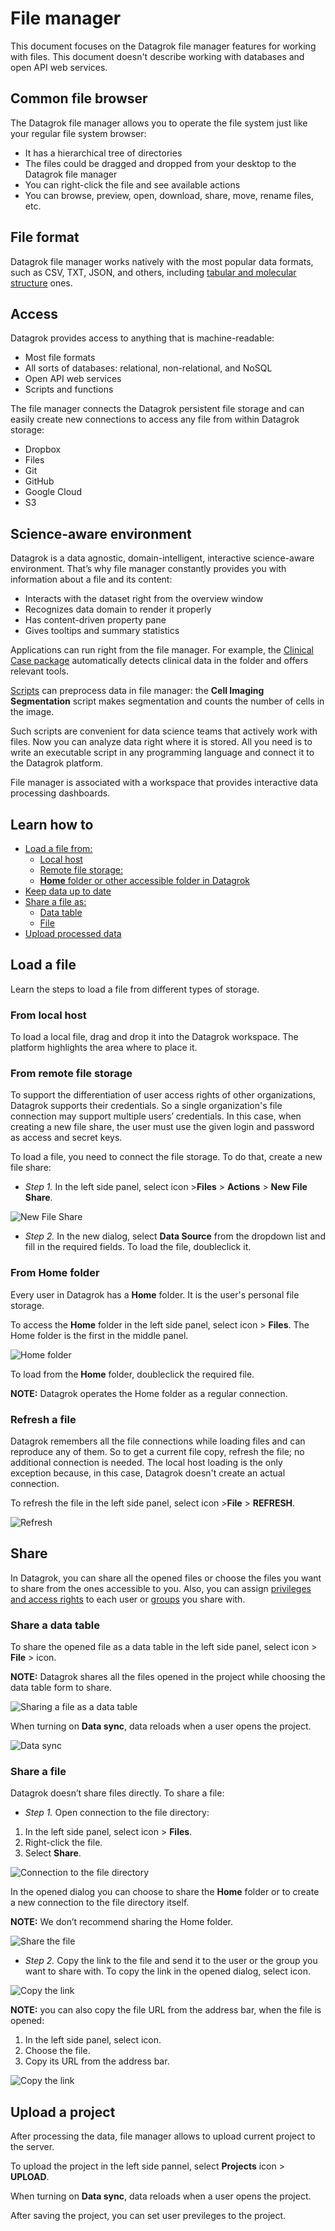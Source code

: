 # File manager

This document focuses on the Datagrok file manager features for working with
files. This document doesn't describe working with databases and open API web
services.

## Common file browser

The Datagrok file manager allows you to operate the file system just like your
regular file system browser:

* It has a hierarchical tree of directories
* The files could be dragged and dropped from your desktop to the Datagrok file
  manager
* You can right-click the file and see available actions
* You can browse, preview, open, download, share, move, rename files, etc.

## File format

Datagrok file manager works natively with the most popular data formats, such as
CSV, TXT, JSON, and others, including [tabular and molecular
structure](https://datagrok.ai/help/access/file) ones.

## Access

Datagrok provides access to anything that is machine-readable:

* Most file formats
* All sorts of databases: relational, non-relational, and NoSQL
* Open API web services
* Scripts and functions

The file manager connects the Datagrok persistent file storage and can easily
create new connections to access any file from within Datagrok storage:

* Dropbox
* Files
* Git
* GitHub
* Google Cloud
* S3

## Science-aware environment

Datagrok is a data agnostic, domain-intelligent, interactive science-aware
environment. That’s why file manager constantly provides you with information
about a file and its content:

* Interacts with the dataset right from the overview window
* Recognizes data domain to render it properly
* Has content-driven property pane
* Gives tooltips and summary statistics

Applications can run right from the file manager. For example, the [Clinical
Case
package](https://github.com/datagrok-ai/public/tree/master/packages/ClinicalCase#readme)
automatically detects clinical data in the folder and offers relevant tools.

[Scripts](https://datagrok.ai/help/compute/scripting) can preprocess data in
file manager: the **Cell Imaging Segmentation** script makes segmentation and
counts the number of cells in the image.

Such scripts are convenient for data science teams that actively work with
files. Now you can analyze data right where it is stored. All you need is to
write an executable script in any programming language and connect it to the
Datagrok platform.

File manager is associated with a workspace that provides interactive data
processing dashboards.

## Learn how to

* [Load a file from:](#load-a-file)
  * [Local host](#from-local-host)
  * [Remote file storage:](#from-remote-file-storage)
  * [**Home** folder or other accessible folder in Datagrok](#from-home-folder)
* [Keep data up to date](#refresh-a-file)
* [Share a file as:](#share)
  * [Data table](#share-a-data-table)
  * [File](#share-a-file)
* [Upload processed data](#upload-a-project)

<!--See useful features:

* [Dashboard](#dashboard)
* [Clinical case](#clinical-data)
* [Scripts](#scripts)-->

## Load a file

Learn the steps to load a file from different types of storage.

### From local host

To load a local file, drag and drop it into the Datagrok workspace. The platform
highlights the area where to place it.

### From remote file storage

To support the differentiation of user access rights of other organizations,
Datagrok supports their credentials. So a single organization's file connection
may support multiple users’ credentials. In this case, when creating a new file
share, the user must use the given login and password as access and secret keys.

To load a file, you need to connect the file storage. To do that, create a new
file share:

* _Step 1._ In the left side panel, select  icon >**Files** > **Actions** >
  **New File Share**.

![New File Share](Files-uploading-new-file-share.png)

* _Step 2._ In the new dialog, select **Data Source** from the dropdown list and
fill in the required fields. To load the file, doubleclick it.

### From **Home** folder

Every user in Datagrok has a **Home** folder. It is the user's personal file
storage.

To access the **Home** folder in the left side panel, select  icon > **Files**.
The Home folder is the first in the middle panel.

![Home folder](Files-uploading-Home-folder.png)

To load from the **Home** folder, doubleclick the required file.

**NOTE:** Datagrok operates the Home folder as a regular connection.

### Refresh a file

Datagrok remembers all the file connections while loading files and can
reproduce any of them. So to get a current file copy, refresh the file; no
additional connection is needed. The local host loading is the only exception
because, in this case, Datagrok doesn't create an actual connection.

To refresh the file in the left side panel, select icon >**File** > **REFRESH**.

![Refresh](Files-uploading-refresh.png)

<!--## Working with data features

### Clinical data

### Scripts

### Dashboard

Once you upload the file, the platform recognizes the data and offers tools for data processing-->

## Share

In Datagrok, you can share all the opened files or choose the files you want to
share from the ones accessible to you. Also, you can assign [privileges and
access rights](https://datagrok.ai/help/govern/security) to each user or
[groups](https://datagrok.ai/help/govern/group) you share with.

### Share a data table

To share the opened file as a data table in the left side panel, select  icon >
**File** >  icon.

**NOTE:** Datagrok shares all the files opened in the project while choosing the
data table form to share.

![Sharing a file as a data table](Files-uploading-share-the-table.png)

When turning on **Data sync**, data reloads when a user opens the project.

![Data sync](Files-uploading-share-the-table-sync-data.png)

### Share a file

Datagrok doesn’t share files directly. To share a file:

* _Step 1._ Open connection to the file directory:

1. In the left side panel, select  icon > **Files**.
2. Right-click the file.
3. Select **Share**.

![Connection to the file directory](Files-uploading-share-the-file.png)

In the opened dialog you can choose to share the **Home** folder or to create a
new connection to the file directory itself.

**NOTE:** We don’t recommend sharing the Home folder.

![Share the file](Files-uploading-share-the-file-directory.png)

* _Step 2._ Copy the link to the file and send it to the user or the group you
want to share with. To copy the link in the opened dialog, select icon.

![Copy the link](Files-uploading-copy-the-link.png)

**NOTE:** you can also copy the file URL from the address bar, when the file is
opened:

1. In the left side panel, select  icon.
2. Choose the file.
3. Copy its URL from the address bar.

![Copy the link](Files-uploading-copy-the-link-2.png)

## Upload a project

After processing the data, file manager allows to upload current project to the
server.

To upload the project in the left side pannel, select **Projects** icon >
**UPLOAD**.

When turning on **Data sync**, data reloads when a user opens the project.

After saving the project, you can set user previleges to the project.

<!--![Upload the project](./File-manager-upload-the-project.gif)-->
